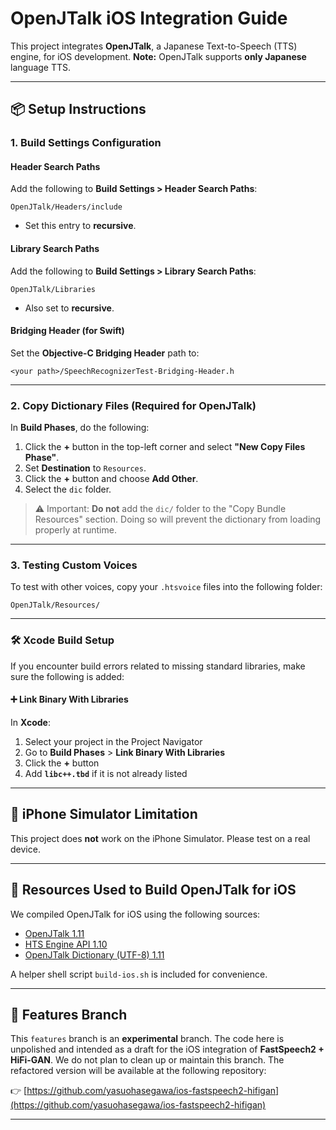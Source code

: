 # OpenJTalk iOS Integration Guide

This project integrates **OpenJTalk**, a Japanese Text-to-Speech (TTS) engine, for iOS development.
**Note:** OpenJTalk supports **only Japanese** language TTS.

---

## 📦 Setup Instructions

### 1. Build Settings Configuration

#### Header Search Paths

Add the following to **Build Settings > Header Search Paths**:

```
OpenJTalk/Headers/include
```

* Set this entry to **recursive**.

#### Library Search Paths

Add the following to **Build Settings > Library Search Paths**:

```
OpenJTalk/Libraries
```

* Also set to **recursive**.

#### Bridging Header (for Swift)

Set the **Objective-C Bridging Header** path to:

```
<your path>/SpeechRecognizerTest-Bridging-Header.h
```

---

### 2. Copy Dictionary Files (Required for OpenJTalk)

In **Build Phases**, do the following:

1. Click the **+** button in the top-left corner and select **"New Copy Files Phase"**.
2. Set **Destination** to `Resources`.
3. Click the **+** button and choose **Add Other**.
4. Select the `dic` folder.

> ⚠️ Important: **Do not** add the `dic/` folder to the "Copy Bundle Resources" section.
> Doing so will prevent the dictionary from loading properly at runtime.

---

### 3. Testing Custom Voices

To test with other voices, copy your `.htsvoice` files into the following folder:

```
OpenJTalk/Resources/
```

---

### 🛠 Xcode Build Setup

If you encounter build errors related to missing standard libraries, make sure the following is added:

#### ➕ Link Binary With Libraries

In **Xcode**:

1. Select your project in the Project Navigator
2. Go to **Build Phases** > **Link Binary With Libraries**
3. Click the **+** button
4. Add **`libc++.tbd`** if it is not already listed

---

## 🚫 iPhone Simulator Limitation

This project does **not** work on the iPhone Simulator. Please test on a real device.

---

## 🔗 Resources Used to Build OpenJTalk for iOS

We compiled OpenJTalk for iOS using the following sources:

* [OpenJTalk 1.11](https://sourceforge.net/projects/open-jtalk/files/Open%20JTalk/open_jtalk-1.11/open_jtalk-1.11.tar.gz/download)
* [HTS Engine API 1.10](https://sourceforge.net/projects/hts-engine/files/hts_engine%20API/hts_engine_API-1.10/hts_engine_API-1.10.tar.gz/download)
* [OpenJTalk Dictionary (UTF-8) 1.11](https://sourceforge.net/projects/open-jtalk/files/Dictionary/open_jtalk_dic-1.11/open_jtalk_dic_utf_8-1.11.tar.gz/download)

A helper shell script `build-ios.sh` is included for convenience.

---

## 🚫 Features Branch

This `features` branch is an **experimental** branch. The code here is unpolished and intended as a draft for the iOS integration of **FastSpeech2 + HiFi-GAN**.
We do not plan to clean up or maintain this branch.
The refactored version will be available at the following repository:

👉 [https://github.com/yasuohasegawa/ios-fastspeech2-hifigan](https://github.com/yasuohasegawa/ios-fastspeech2-hifigan)

---